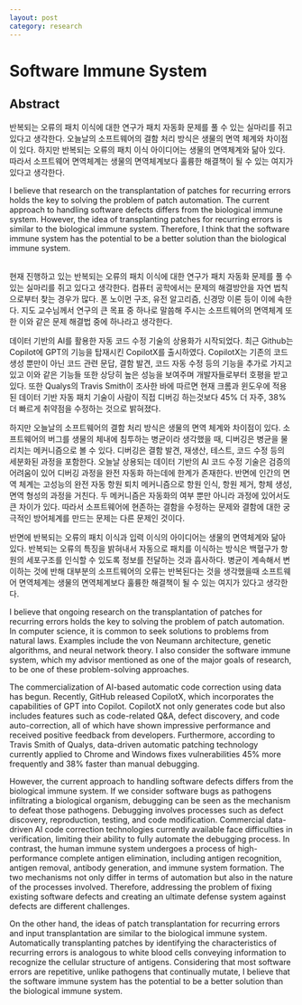 ```yaml
---
layout: post
category: research
---
```


# Software Immune System

## Abstract

반복되는 오류의 패치 이식에 대한 연구가 패치 자동화 문제를 풀 수 있는 실마리를 쥐고 있다고 생각한다. 오늘날의 소프트웨어의 결함 처리 방식은 생물의 면역 체계와 차이점이 있다. 하지만 반복되는 오류의 패치 이식 아이디어는 생물의 면역체계와 닮아 있다. 따라서 소프트웨어 면역체계는 생물의 면역체계보다 훌륭한 해결책이 될 수 있는 여지가 있다고 생각한다.

I believe that research on the transplantation of patches for recurring errors holds the key to solving the problem of patch automation. The current approach to handling software defects differs from the biological immune system. However, the idea of transplanting patches for recurring errors is similar to the biological immune system. Therefore, I think that the software immune system has the potential to be a better solution than the biological immune system.

<br>
현재 진행하고 있는 반복되는 오류의 패치 이식에 대한 연구가 패치 자동화 문제를 풀 수 있는 실마리를 쥐고 있다고 생각한다. 컴퓨터 공학에서는 문제의 해결방안을 자연 법칙으로부터 찾는 경우가 많다. 폰 노이먼 구조, 유전 알고리즘, 신경망 이론 등이 이에 속한다. 지도 교수님께서 연구의 큰 목표 중 하나로 말씀해 주시는 소프트웨어의 면역체계 또한 이와 같은 문제 해결법 중에 하나라고 생각한다.

데이터 기반의 AI를 활용한 자동 코드 수정 기술의 상용화가 시작되었다. 최근 Github는 Copilot에 GPT의 기능을 탑재시킨 CopilotX를 출시하였다. CopilotX는 기존의 코드 생성 뿐만이 아닌 코드 관련 문답, 결함 발견, 코드 자동 수정 등의 기능을 추가로 가지고 있고 이와 같은 기능들 또한 상당히 높은 성능을 보여주며 개발자들로부터 호평을 받고있다. 또한 Qualys의 Travis Smith이 조사한 바에 따르면 현재 크롬과 윈도우에 적용된 데이터 기반 자동 패치 기술이 사람이 직접 디버깅 하는것보다 45\% 더 자주, 38\% 더 빠르게 취약점을 수정하는 것으로 밝혀졌다.

하지만 오늘날의 소프트웨어의 결함 처리 방식은 생물의 면역 체계와 차이점이 있다. 소프트웨어의 버그를 생물의 체내에 침투하는 병균이라 생각했을 때, 디버깅은 병균을 물리치는 메커니즘으로 볼 수 있다. 디버깅은 결함 발견, 재생산, 테스트, 코드 수정 등의 세분화된 과정을 포함한다. 오늘날 상용되는 데이터 기반의 AI 코드 수정 기술은 검증의 어려움이 있어 디버깅 과정을 완전 자동화 하는데에 한계가 존재한다. 반면에 인간의 면역 체계는 고성능의 완전 자동 항원 퇴치 메커니즘으로 항원 인식, 항원 제거, 항체 생성, 면역 형성의 과정을 거친다. 두 메커니즘은 자동화의 여부 뿐만 아니라 과정에 있어서도 큰 차이가 있다. 따라서 소프트웨어에 현존하는 결함을 수정하는 문제와 결함에 대한 궁극적인 방어체계를 만드는 문제는 다른 문제인 것이다. 

반면에 반복되는 오류의 패치 이식과 입력 이식의 아이디어는 생물의 면역체계와 닮아 있다. 반복되는 오류의 특징을 밝혀내서 자동으로 패치를 이식하는 방식은 백혈구가 항원의 세포구조를 인식할 수 있도록 정보를 전달하는 것과 흡사하다. 병균이 계속해서 변이하는 것에 반해 대부분의 소프트웨어의 오류는 반복된다는 것을 생각했을때 소프트웨어 면역체계는 생물의 면역체계보다 훌륭한 해결책이 될 수 있는 여지가 있다고 생각한다.

I believe that ongoing research on the transplantation of patches for recurring errors holds the key to solving the problem of patch automation. In computer science, it is common to seek solutions to problems from natural laws. Examples include the von Neumann architecture, genetic algorithms, and neural network theory. I also consider the software immune system, which my advisor mentioned as one of the major goals of research, to be one of these problem-solving approaches.

The commercialization of AI-based automatic code correction using data has begun. Recently, GitHub released CopilotX, which incorporates the capabilities of GPT into Copilot. CopilotX not only generates code but also includes features such as code-related Q&A, defect discovery, and code auto-correction, all of which have shown impressive performance and received positive feedback from developers. Furthermore, according to Travis Smith of Qualys, data-driven automatic patching technology currently applied to Chrome and Windows fixes vulnerabilities 45% more frequently and 38% faster than manual debugging.

However, the current approach to handling software defects differs from the biological immune system. If we consider software bugs as pathogens infiltrating a biological organism, debugging can be seen as the mechanism to defeat those pathogens. Debugging involves processes such as defect discovery, reproduction, testing, and code modification. Commercial data-driven AI code correction technologies currently available face difficulties in verification, limiting their ability to fully automate the debugging process. In contrast, the human immune system undergoes a process of high-performance complete antigen elimination, including antigen recognition, antigen removal, antibody generation, and immune system formation. The two mechanisms not only differ in terms of automation but also in the nature of the processes involved. Therefore, addressing the problem of fixing existing software defects and creating an ultimate defense system against defects are different challenges.

On the other hand, the ideas of patch transplantation for recurring errors and input transplantation are similar to the biological immune system. Automatically transplanting patches by identifying the characteristics of recurring errors is analogous to white blood cells conveying information to recognize the cellular structure of antigens. Considering that most software errors are repetitive, unlike pathogens that continually mutate, I believe that the software immune system has the potential to be a better solution than the biological immune system.